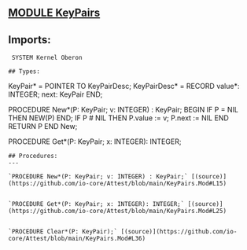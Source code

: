 
## [MODULE KeyPairs](https://github.com/io-core/Attest/blob/main/KeyPairs.Mod)

## Imports:
` SYSTEM Kernel Oberon`

```
## Types:
```

  KeyPair* = POINTER TO KeyPairDesc;
  KeyPairDesc* = RECORD
    value*: INTEGER;
    next: KeyPair
  END;

PROCEDURE New*(P: KeyPair; v: INTEGER) : KeyPair;
BEGIN
  IF P = NIL THEN NEW(P) END;
  IF P # NIL THEN
    P.value := v;
    P.next := NIL
  END
  RETURN P 
END New;

PROCEDURE Get*(P: KeyPair; x: INTEGER): INTEGER;
```
## Procedures:
---

`PROCEDURE New*(P: KeyPair; v: INTEGER) : KeyPair;` [(source)](https://github.com/io-core/Attest/blob/main/KeyPairs.Mod#L15)


`PROCEDURE Get*(P: KeyPair; x: INTEGER): INTEGER;` [(source)](https://github.com/io-core/Attest/blob/main/KeyPairs.Mod#L25)


`PROCEDURE Clear*(P: KeyPair);` [(source)](https://github.com/io-core/Attest/blob/main/KeyPairs.Mod#L36)

